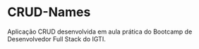 # CRUD-Names
 Aplicação CRUD desenvolvida em aula prática do Bootcamp de Desenvolvedor Full Stack do IGTI.
